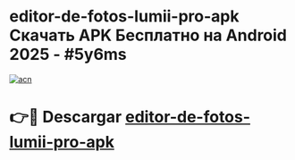 # editor-de-fotos-lumii-pro-apk Скачать APK Бесплатно на Android 2025 - #5y6ms

[![acn](https://github.com/user-attachments/assets/0f9c940e-d8b0-45ae-aac7-cd30a18b3e1c)](https://apps.freeplayer.one?title=editor-de-fotos-lumii-pro-apk&ref=9RF)

# 👉🔴 Descargar [editor-de-fotos-lumii-pro-apk](https://apps.freeplayer.one?title=editor-de-fotos-lumii-pro-apk&ref=9RF)